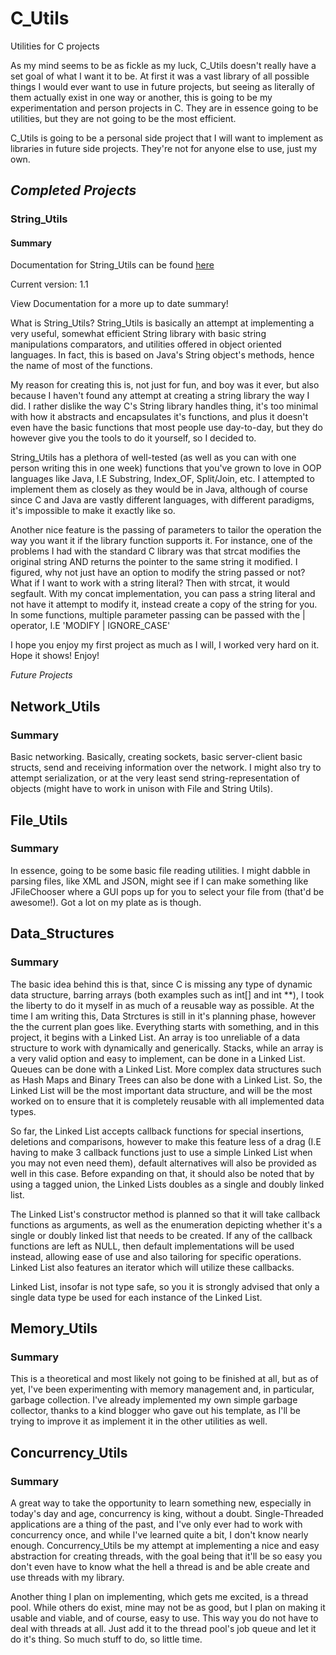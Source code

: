# C_Utils
Utilities for C projects

As my mind seems to be as fickle as my luck, C_Utils doesn't really have a set goal of what I want it to be. At first it was a vast library of all possible things I would ever want to use in future projects, but seeing as literally of them actually exist in one way or another, this is going to be my experimentation and person projects in C. They are in essence going to be utilities, but they are not going to be the most efficient. 

C_Utils is going to be a personal side project that I will want to implement as libraries in future side projects. They're not for anyone else to use, just my own.

## *Completed Projects*

### String_Utils

#### Summary

Documentation for String_Utils can be found [here](http://theif519.github.io/String_Utils_Documentation/)

Current version: 1.1

View Documentation for a more up to date summary!

What is String_Utils? String_Utils is basically an attempt at implementing a
very useful, somewhat efficient String library with basic string manipulations
comparators, and utilities offered in object oriented languages. In fact, this
is based on Java's String object's methods, hence the name of most of the functions.

My reason for creating this is, not just for fun, and boy was it ever, but 
also because I haven't found any attempt at creating a string library the way
I did. I rather dislike the way C's String library handles thing, it's too
minimal with how it abstracts and encapsulates it's functions, and plus it 
doesn't even have the basic functions that most people use day-to-day, but they
do however give you the tools to do it yourself, so I decided to. 

String_Utils has a plethora of well-tested (as well as you can with one person
writing this in one week) functions that you've grown to love in OOP languages
like Java, I.E Substring, Index_OF, Split/Join, etc. I attempted to implement
them as closely as they would be in Java, although of course since C and Java
are vastly different languages, with different paradigms, it's impossible
to make it exactly like so. 

Another nice feature is the passing of parameters to tailor the operation the way you want
it if the library function supports it. For instance, one of the problems I had with the standard
C library was that strcat modifies the original string AND returns the pointer to the same
string it modified. I figured, why not just have an option to modify the string passed or not? 
What if I want to work with a string literal? Then with strcat, it would segfault. With my 
concat implementation, you can pass a string literal and not have it attempt to modify it, instead
create a copy of the string for you. In some functions, multiple parameter passing can be passed
with the | operator, I.E 'MODIFY | IGNORE_CASE'

I hope you enjoy my first project as much as I will, I worked very hard on it. Hope it shows! Enjoy!

*Future Projects*

## Network_Utils

### Summary

Basic networking. Basically, creating sockets, basic server-client basic structs, send and receiving information over the network. I might also try to attempt serialization, or at the very least send string-representation of objects (might have to work in unison with File and String Utils).

## File_Utils

### Summary

In essence, going to be some basic file reading utilities. I might dabble in parsing files, like XML and JSON, might see if I can make something like JFileChooser where a GUI pops up for you to select your file from (that'd be awesome!). Got a lot on my plate as is though.

## Data_Structures

### Summary

The basic idea behind this is that, since C is missing any type of dynamic data structure, barring arrays (both examples such as int[] and int **), I took the liberty to do it myself in as much of a reusable way as possible. At the time I am writing this, Data Strctures is still in it's planning phase, however the the current plan goes like. Everything starts with something, and in this project, it begins with a Linked List. An array is too unreliable of a data structure to work with dynamically and generically. Stacks, while an array is a very valid option and easy to implement, can be done in a Linked List. Queues can be done with a Linked List. More complex data structures such as Hash Maps and Binary Trees can also be done with a Linked List. So, the Linked List will be the most important data structure, and will be the most worked on to ensure that it is completely reusable with all implemented data types. 

So far, the Linked List accepts callback functions for special insertions, deletions and comparisons, however to make this feature less of a drag (I.E having to make 3 callback functions just to use a simple Linked List when you may not even need them), default alternatives will also be provided as well in this case. Before expanding on that, it should also be noted that by using a tagged union, the Linked Lists doubles as a single and doubly linked list.

The Linked List's constructor method is planned so that it will take callback functions as arguments, as well as the enumeration depicting whether it's a single or doubly linked list that needs to be created. If any of the callback functions are left as NULL, then default implementations will be used instead, allowing ease of use and also tailoring for specific operations. Linked List also features an iterator which will utilize these callbacks. 

Linked List, insofar is not type safe, so you it is strongly advised that only a single data type be used for each instance of the Linked List.

## Memory_Utils

### Summary

This is a theoretical and most likely not going to be finished at all, but as of yet, I've been experimenting with memory management and, in particular, garbage collection. I've already implemented my own simple garbage collector, thanks to a kind blogger who gave out his template, as I'll be trying to improve it as implement it in the other utilities as well.

## Concurrency_Utils

### Summary

A great way to take the opportunity to learn something new, especially in today's day and age, concurrency is king, without a doubt. Single-Threaded applications are a thing of the past, and I've only ever had to work with concurrency once, and while I've learned quite a bit, I don't know nearly enough. Concurrency_Utils be my attempt at implementing a nice and easy abstraction for creating threads, with the goal being that it'll be so easy you don't even have to know what the hell a thread is and be able create and use threads with my library.

Another thing I plan on implementing, which gets me excited, is a thread pool. While others do exist, mine may not be as good, but I plan on making it usable and viable, and of course, easy to use. This way you do not have to deal with threads at all. Just add it to the thread pool's job queue and let it do it's thing. So much stuff to do, so little time.
